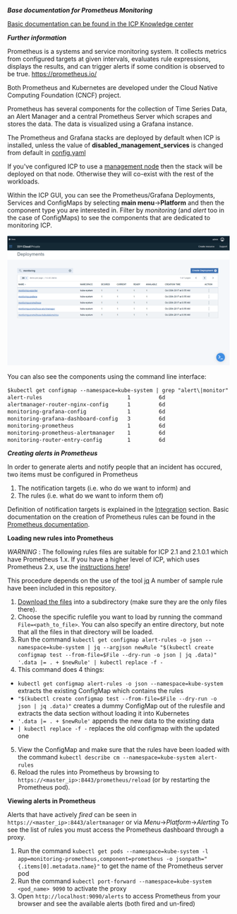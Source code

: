 ***Base documentation for Prometheus Monitoring***

[Basic documentation can be found in the ICP Knowledge center](https://www.ibm.com/support/knowledgecenter/SSBS6K_2.1.0/manage_metrics/monitoring_service.html)

***Further information***

Prometheus is a systems and service monitoring system. It collects metrics from configured targets at given intervals, evaluates rule expressions, displays the results, and can trigger alerts if some condition is observed to be true. 
https://prometheus.io/

Both Prometheus and Kubernetes are developed under the Cloud Native Computing Foundation (CNCF) project.

Prometheus has several components for the collection of Time Series Data, an Alert Manager and a central Prometheus Server which scrapes  and stores the data. The data is visualized using a Grafana instance.

The Prometheus and Grafana stacks are deployed by default when ICP is installed, unless the value of **disabled_management_services** is changed from default in [config.yaml](https://www.ibm.com/support/knowledgecenter/SSBS6K_2.1.0/installing/config_yaml.html)

If you've configured ICP to use a [management node](https://www.ibm.com/support/knowledgecenter/SSBS6K_2.1.0/installing/hosts.html) then the stack will be deployed on that node. Otherwise they will co-exist with the rest of the workloads.

Within the ICP GUI, you can see the Prometheus/Grafana Deployments, Services and ConfigMaps by selecting **main menu**->**Platform** and then the component type you are interested in.
Filter by *monitoring* (and *alert* too in the case of ConfigMaps) to see the components that are dedicated to monitoring ICP.

![Deployments](images/deployments.png)

You can also see the components using the command line interface:

```
$kubectl get configmap --namespace=kube-system | grep "alert\|monitor"
alert-rules                           1         6d
alertmanager-router-nginx-config      1         6d
monitoring-grafana-config             1         6d
monitoring-grafana-dashboard-config   3         6d
monitoring-prometheus                 1         6d
monitoring-prometheus-alertmanager    1         6d
monitoring-router-entry-config        1         6d
```


***Creating alerts in Prometheus***

In order to generate alerts and notify people that an incident has occured, two items must be configured in Prometheus
1. The notification targets (i.e. who do we want to inform) and
2. The rules (i.e. what do we want to inform them of)

Definition of notification targets is explained in the [Integration](https://github.com/ibm-cloud-architecture/CSMO-ICP/tree/master/integration) section.
Basic documentation on the creation of Prometheus rules can be found in the [Prometheus documentation](https://prometheus.io/docs/alerting/rules/).

****Loading new rules into Prometheus****

*WARNING* : The following rules files are suitable for ICP 2.1 and 2.1.0.1 which have Prometheus 1.x. If you have a higher level of ICP, which uses Prometheus 2.x, use the [instructions here](https://github.com/ibm-cloud-architecture/CSMO-ICP/tree/master/prometheus/alerts_prometheus2.x)!

This procedure depends on the use of the tool [jq](https://stedolan.github.io/jq/)
A number of sample rule have been included in this repository. 

1. [Download the files](https://github.com/ibm-cloud-architecture/CSMO-ICP/tree/master/prometheus/rules) into a subdirectory (make sure they are the only files there). 
2. Choose the specific rulefile you want to load by running the command `File=<path_to_file>`. You can also specify an entire directory, but note that all the files in that directory will be loaded.
3. Run the command `kubectl get configmap alert-rules -o json --namespace=kube-system | jq --argjson newRule "$(kubectl create configmap test --from-file=$File --dry-run -o json | jq .data)" '.data |= . + $newRule' | kubectl replace -f -`
4. This command does 4 things:
* `kubectl get configmap alert-rules -o json --namespace=kube-system` extracts the existing ConfigMap which contains the rules
* `"$(kubectl create configmap test --from-file=$File --dry-run -o json | jq .data)"` creates a dummy ConfigMap out of the rulesfile and extracts the data section without loading it into Kubernetes
* `'.data |= . + $newRule'` appends the new data to the existing data
* `| kubectl replace -f -` replaces the old configmap with the updated one
5. View the ConfigMap and make sure that the rules have been loaded with the command `kubectl describe cm --namespace=kube-system alert-rules`
6. Reload the rules into Prometheus by browsing to `https://<master_ip>:8443/prometheus/reload` (or by restarting the Prometheus pod).

****Viewing alerts in Prometheus****

Alerts that have actively *fired* can be seen in `https://<master_ip>:8443/alertmanager` or via *Menu*->*Platform*->*Alerting*
To see the list of rules you must access the Prometheus dashboard through a proxy.

1. Run the command `kubectl get pods --namespace=kube-system -l app=monitoring-prometheus,component=prometheus -o jsonpath="{.items[0].metadata.name}"` to get the name of the Prometheus server pod
2. Run the command `kubectl port-forward --namespace=kube-system <pod_name> 9090` to activate the proxy
3. Open `http://localhost:9090/alerts` to access Prometheus from your browser and see the available alerts (both fired and un-fired)





